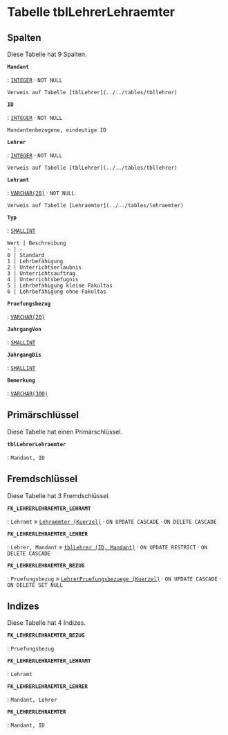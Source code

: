 # Tabelle **tblLehrerLehraemter**

## Spalten

Diese Tabelle hat 9 Spalten.

**`Mandant`**

:   [`INTEGER`](https://firebirdsql.org/file/documentation/html/en/refdocs/fblangref40/firebird-40-language-reference.html#fblangref40-datatypes-inttypes) · `NOT NULL`

    Verweis auf Tabelle [tblLehrer](../../tables/tbllehrer)

**`ID`**

:   [`INTEGER`](https://firebirdsql.org/file/documentation/html/en/refdocs/fblangref40/firebird-40-language-reference.html#fblangref40-datatypes-inttypes) · `NOT NULL`

    Mandantenbezogene, eindeutige ID

**`Lehrer`**

:   [`INTEGER`](https://firebirdsql.org/file/documentation/html/en/refdocs/fblangref40/firebird-40-language-reference.html#fblangref40-datatypes-inttypes) · `NOT NULL`

    Verweis auf Tabelle [tblLehrer](../../tables/tbllehrer)

**`Lehramt`**

:   [`VARCHAR(20)`](https://firebirdsql.org/file/documentation/html/en/refdocs/fblangref40/firebird-40-language-reference.html#fblangref40-datatypes-chartypes) · `NOT NULL`

    Verweis auf Tabelle [Lehraemter](../../tables/lehraemter)

**`Typ`**

:   [`SMALLINT`](https://firebirdsql.org/file/documentation/html/en/refdocs/fblangref40/firebird-40-language-reference.html#fblangref40-datatypes-inttypes)

    Wert | Beschreibung
    - | -
    0 | Standard
    1 | Lehrbefähigung
    2 | Unterrichtserlaubnis
    3 | Unterrichtsauftrag
    4 | Unterrichtsbefugnis
    5 | Lehrbefähigung kleine Fakultas
    6 | Lehrbefähigung ohne Fakultas

**`Pruefungsbezug`**

:   [`VARCHAR(20)`](https://firebirdsql.org/file/documentation/html/en/refdocs/fblangref40/firebird-40-language-reference.html#fblangref40-datatypes-chartypes)

**`JahrgangVon`**

:   [`SMALLINT`](https://firebirdsql.org/file/documentation/html/en/refdocs/fblangref40/firebird-40-language-reference.html#fblangref40-datatypes-inttypes)

**`JahrgangBis`**

:   [`SMALLINT`](https://firebirdsql.org/file/documentation/html/en/refdocs/fblangref40/firebird-40-language-reference.html#fblangref40-datatypes-inttypes)

**`Bemerkung`**

:   [`VARCHAR(300)`](https://firebirdsql.org/file/documentation/html/en/refdocs/fblangref40/firebird-40-language-reference.html#fblangref40-datatypes-chartypes)

## Primärschlüssel

Diese Tabelle hat einen Primärschlüssel.

**`tblLehrerLehraemter`**

:   `Mandant, ID`

## Fremdschlüssel

Diese Tabelle hat 3 Fremdschlüssel.

**`FK_LEHRERLEHRAEMTER_LEHRAMT`**

:   `Lehramt` » [`Lehraemter (Kuerzel)`](../../tables/lehraemter) · `ON UPDATE CASCADE` · `ON DELETE CASCADE`

**`FK_LEHRERLEHRAEMTER_LEHRER`**

:   `Lehrer, Mandant` » [`tblLehrer (ID, Mandant)`](../../tables/tbllehrer) · `ON UPDATE RESTRICT` · `ON DELETE CASCADE`

**`FK_LEHRERLEHRAEMTER_BEZUG`**

:   `Pruefungsbezug` » [`LehrerPruefungsbezuege (Kuerzel)`](../../tables/lehrerpruefungsbezuege) · `ON UPDATE CASCADE` · `ON DELETE SET NULL`

## Indizes

Diese Tabelle hat 4 Indizes.

**`FK_LEHRERLEHRAEMTER_BEZUG`**

:   `Pruefungsbezug`

**`FK_LEHRERLEHRAEMTER_LEHRAMT`**

:   `Lehramt`

**`FK_LEHRERLEHRAEMTER_LEHRER`**

:   `Mandant, Lehrer`

**`PK_LEHRERLEHRAEMTER`**

:   `Mandant, ID`
